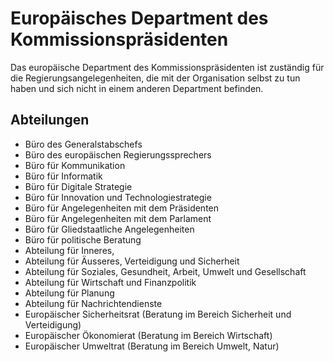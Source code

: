 # Europäisches Department des Kommissionspräsidenten
Das europäische Department des Kommissionspräsidenten ist zuständig für die Regierungsangelegenheiten, die mit der Organisation selbst zu tun haben und sich nicht in einem anderen Department befinden.   

## Abteilungen
* Büro des Generalstabschefs
* Büro des europäischen Regierungssprechers
* Büro für Kommunikation
* Büro für Informatik
* Büro für Digitale Strategie
* Büro für Innovation und Technologiestrategie
* Büro für Angelegenheiten mit dem Präsidenten
* Büro für Angelegenheiten mit dem Parlament
* Büro für Gliedstaatliche Angelegenheiten
* Büro für politische Beratung
* Abteilung für Inneres,
* Abteilung für Äusseres, Verteidigung und Sicherheit
* Abteilung für Soziales, Gesundheit, Arbeit, Umwelt und Gesellschaft
* Abteilung für Wirtschaft und Finanzpolitik
* Abteilung für Planung
* Abteilung für Nachrichtendienste
* Europäischer Sicherheitsrat (Beratung im Bereich Sicherheit und Verteidigung)
* Europäischer Ökonomierat (Beratung im Bereich Wirtschaft)
* Europäischer Umweltrat (Beratung im Bereich Umwelt, Natur)